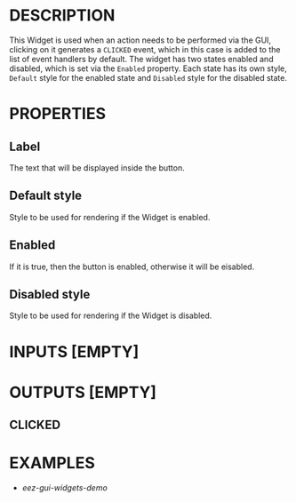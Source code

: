 # DESCRIPTION

This Widget is used when an action needs to be performed via the GUI, clicking on it generates a `CLICKED` event, which in this case is added to the list of event handlers by default. The widget has two states enabled and disabled, which is set via the `Enabled` property. Each state has its own style, `Default` style for the enabled state and `Disabled` style for the disabled state.

# PROPERTIES

## Label

The text that will be displayed inside the button.

## Default style

Style to be used for rendering if the Widget is enabled.

## Enabled

If it is true, then the button is enabled, otherwise it will be eisabled.

## Disabled style

Style to be used for rendering if the Widget is disabled.

# INPUTS [EMPTY]

# OUTPUTS [EMPTY]

## CLICKED

# EXAMPLES

-   _eez-gui-widgets-demo_
